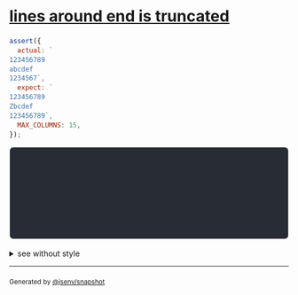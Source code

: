# [lines around end is truncated](../../max_columns.test.js#L210)

```js
assert({
  actual: `
123456789
abcdef
1234567`,
  expect: `
123456789
Zbcdef
123456789`,
  MAX_COLUMNS: 15,
});
```

![img](throw.svg)

<details>
  <summary>see without style</summary>

```console
AssertionError: actual and expect are different

actual: 1| 
        2| 123…
        3| abc…
        4| 123…
expect: 1| 
        2| 123…
        3| Zbc…
        4| 123…
```

</details>

---

<sub>
  Generated by <a href="https://github.com/jsenv/core/tree/main/packages/independent/snapshot">@jsenv/snapshot</a>
</sub>